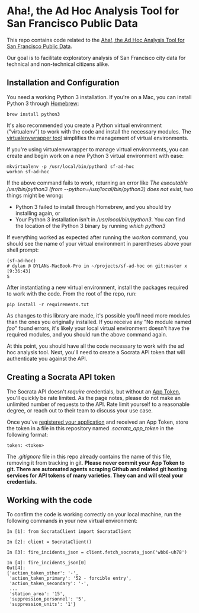 # Aha!, the Ad Hoc Analysis Tool for San Francisco Public Data

This repo contains code related to the [Aha!, the Ad Hoc Analysis Tool for San Francisco Public Data](https://docs.google.com/document/d/1qmJKof-BGCCOBcnxiXiC_MyTdeFm8By8sYpwuVWjx4s/edit#).

Our goal is to facilitate exploratory analysis of San Francisco city data for technical and non-technical citizens alike.

## Installation and Configuration

You need a working Python 3 installation. If you're on a Mac, you can install Python 3 through [Homebrew](http://brew.sh/):

    brew install python3

It's also recommended you create a Python virtual environment ("virtualenv") to work
with the code and install the necessary modules. The [virtualenvwrapper tool](http://virtualenvwrapper.readthedocs.io/en/latest/) 
simplifies the management of virtual environments.

If you're using virtualenvwrapper to manage virtual environments, you can create and 
begin work on a new Python 3 virtual environment with ease:

    mkvirtualenv -p /usr/local/bin/python3 sf-ad-hoc
    workon sf-ad-hoc

If the above command fails to work, returning an error like _The executable /usr/bin/python3 (from --python=/usr/local/bin/python3) does not exist_,
two things might be wrong:

* Python 3 failed to install through Homebrew, and you should try installing again, or
* Your Python 3 installation isn't in _/usr/local/bin/python3_. You can find the location of the Python 3 binary by running _which python3_

If everything worked as expected after running the _workon_ command, you should see the name of your virtual environment
in parentheses above your shell prompt:

    (sf-ad-hoc)
    # dylan @ DYLANs-MacBook-Pro in ~/projects/sf-ad-hoc on git:master x [9:36:43]
    $

After instantiating a new virtual environment, install the packages required to work with
the code. From the root of the repo, run:

    pip install -r requirements.txt

As changes to this library are made, it's possible you'll need more modules than the ones you
originally installed. If you receive any "No module named _foo_" found errors, it's likely
your local virtual environment doesn't have the required modules, and you should run the
above command again.

At this point, you should have all the code necessary to work with the ad hoc analysis tool.
Next, you'll need to create a Socrata API token that will authenticate you against the API.

## Creating a Socrata API token

The Socrata API doesn't _require_ credentials, but without an [App Token](https://dev.socrata.com/docs/app-tokens.html),
you'll quickly be rate limited. As the page notes, please do not make an unlimited number of requests to the API. 
Rate limit yourself to a reasonable degree, or reach out to their team to discuss your use case.

Once you've [registered your application](https://dev.socrata.com/register) and received an App Token, store the token
in a file in this repository named _.socrata\_app\_token_ in the following format:

    token: <token>

The _.gitignore_ file in this repo already contains the name of this file, removing it from tracking in git.
**Please never commit your App Token to git. There are automated agents scraping Github and related git hosting 
services for API tokens of many varieties. They can and will steal your credentials.**

## Working with the code

To confirm the code is working correctly on your local machine, run the following commands in your new virtual environment:

    In [1]: from SocrataClient import SocrataClient

    In [2]: client = SocrataClient()

    In [3]: fire_incidents_json = client.fetch_socrata_json('wbb6-uh78')

    In [4]: fire_incidents_json[0]
    Out[4]:
    {'action_taken_other': '-',
     'action_taken_primary': '52 - forcible entry',
     'action_taken_secondary': '-',
     ...
     'station_area': '15',
     'suppression_personnel': '5',
     'suppression_units': '1'}
